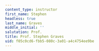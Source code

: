 ```yaml
---
content_type: instructor
first_name: Stephen
headless: true
last_name: Graves
middle_initial: ''
salutation: Prof.
title: Prof. Stephen Graves
uid: f05c0cd6-fbb5-080c-3a01-a4c4754ee9be
---
```

